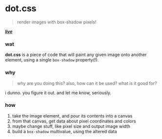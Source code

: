 # dot.css

> render images with box-shadow pixels!

_**[live][1]**_


### wat

**dot.css** is a piece of code that will paint any given image onto another element, using a single `box-shadow` property(!).


### why

> why are you doing this? also, how can it be used? what is it good for?  

i dunno. you figure it out. and let me know, seriously.


### how

1. take the image element, and pour its contents into a canvas
1. from that canvas, get data about pixel coordinates and colors
1. maybe change stuff, like pixel size and output image width
1. build a `box-shadow` multivalue, using the altered data




[1]: https://eliranmal.github.io/dot.css/
